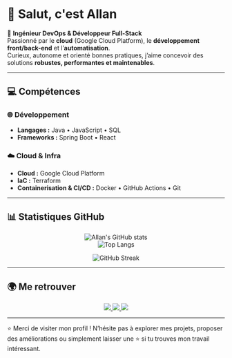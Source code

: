 # 👋 Salut, c'est Allan  

🚀 **Ingénieur DevOps & Développeur Full-Stack**  
Passionné par le **cloud** (Google Cloud Platform), le **développement front/back-end** et l’**automatisation**.  
Curieux, autonome et orienté bonnes pratiques, j’aime concevoir des solutions **robustes, performantes et maintenables**.  

---

## 💻 Compétences

### 🌐 Développement
- **Langages :** Java • JavaScript • SQL  
- **Frameworks :** Spring Boot • React  

### ☁️ Cloud & Infra
- **Cloud :** Google Cloud Platform  
- **IaC :** Terraform  
- **Containerisation & CI/CD :** Docker • GitHub Actions • Git  

---

## 📊 Statistiques GitHub
<div align="center">

![Allan's GitHub stats](https://github-readme-stats.vercel.app/api?username=AllanLny&show_icons=true&theme=tokyonight&hide_border=true&count_private=true)  
![Top Langs](https://github-readme-stats.vercel.app/api/top-langs/?username=AllanLny&layout=compact&theme=tokyonight&hide_border=true)  

<p align="center">
  <img src="https://github-readme-streak-stats.herokuapp.com/?user=AllanLny&theme=tokyonight&hide_border=true" alt="GitHub Streak" />
</p>

</div>

---

## 🌍 Me retrouver
<p align="center">
  <a href="https://www.linkedin.com/in/allanlannoy/">
    <img src="https://img.shields.io/badge/LinkedIn-Allan%20Lannoy-blue?logo=linkedin&style=for-the-badge" />
  </a>
  <a href="mailto:allancontactdevpro@gmail.com">
    <img src="https://img.shields.io/badge/Email-allancontactdevpro@gmail.com-red?logo=gmail&style=for-the-badge" />
  </a>
  <a href="https://allan-lannoy-portfolio.vercel.app/">
    <img src="https://img.shields.io/badge/🌐-Portfolio-9cf?style=for-the-badge" />
  </a>
</p>

---

⭐ Merci de visiter mon profil ! N’hésite pas à explorer mes projets, proposer des améliorations ou simplement laisser une ⭐ si tu trouves mon travail intéressant.  
